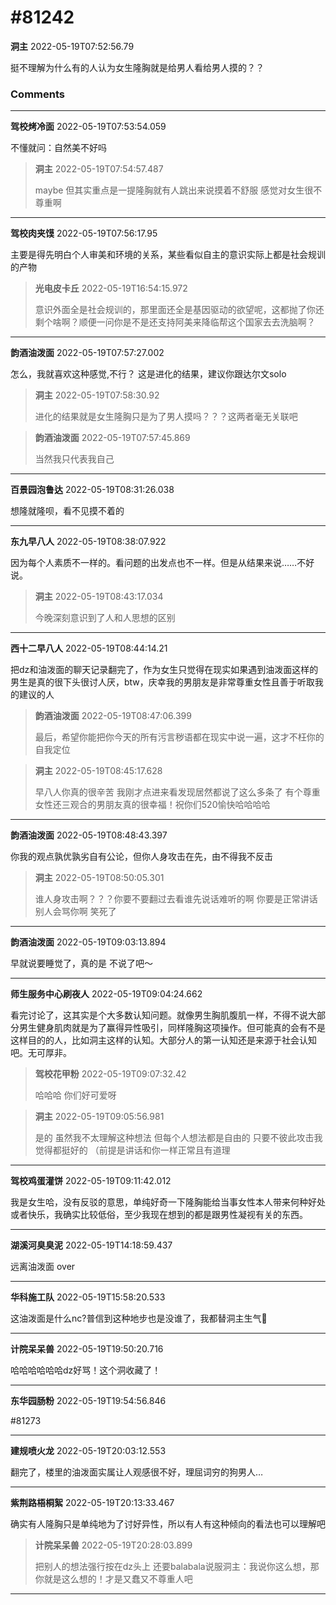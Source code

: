 # #81242

**洞主** 2022-05-19T07:52:56.79

挺不理解为什么有的人认为女生隆胸就是给男人看给男人摸的？？

### Comments

---

**驾校烤冷面** 2022-05-19T07:53:54.059

不懂就问：自然美不好吗

> **洞主** 2022-05-19T07:54:57.487
> 
> maybe 但其实重点是一提隆胸就有人跳出来说摸着不舒服 感觉对女生很不尊重啊


---

**驾校肉夹馍** 2022-05-19T07:56:17.95

主要是得先明白个人审美和环境的关系，某些看似自主的意识实际上都是社会规训的产物

> **光电皮卡丘** 2022-05-19T16:54:15.972
> 
> 意识外面全是社会规训的，那里面还全是基因驱动的欲望呢，这都抛了你还剩个啥啊？顺便一问你是不是还支持阿美来降临帮这个国家去去洗脑啊？


---

**韵酒油泼面** 2022-05-19T07:57:27.002

怎么，我就喜欢这种感觉,不行？
这是进化的结果，建议你跟达尔文solo

> **洞主** 2022-05-19T07:58:30.92
> 
> 进化的结果就是女生隆胸只是为了男人摸吗？？？这两者毫无关联吧


> **韵酒油泼面** 2022-05-19T07:57:45.869
> 
> 当然我只代表我自己


---

**百景园泡鲁达** 2022-05-19T08:31:26.038

想隆就隆呗，看不见摸不着的

---

**东九早八人** 2022-05-19T08:38:07.922

因为每个人素质不一样的。看问题的出发点也不一样。但是从结果来说……不好说。

> **洞主** 2022-05-19T08:43:17.034
> 
> 今晚深刻意识到了人和人思想的区别


---

**西十二早八人** 2022-05-19T08:44:14.21

把dz和油泼面的聊天记录翻完了，作为女生只觉得在现实如果遇到油泼面这样的男生是真的很下头很讨人厌，btw，庆幸我的男朋友是非常尊重女性且善于听取我的建议的人

> **韵酒油泼面** 2022-05-19T08:47:06.399
> 
> 最后，希望你能把你今天的所有污言秽语都在现实中说一遍，这才不枉你的自我定位


> **洞主** 2022-05-19T08:45:17.628
> 
> 早八人你真的很辛苦 我刚才点进来看发现居然都说了这么多条了 有个尊重女性还三观合的男朋友真的很幸福！祝你们520愉快哈哈哈哈


---

**韵酒油泼面** 2022-05-19T08:48:43.397

你我的观点孰优孰劣自有公论，但你人身攻击在先，由不得我不反击

> **洞主** 2022-05-19T08:50:05.301
> 
> 谁人身攻击啊？？？你要不要翻过去看谁先说话难听的啊 你要是正常讲话别人会骂你啊 笑死了


---

**韵酒油泼面** 2022-05-19T09:03:13.894

早就说要睡觉了，真的是
不说了吧～

---

**师生服务中心刷夜人** 2022-05-19T09:04:24.662

看完讨论了，这其实是个大多数认知问题。就像男生胸肌腹肌一样，不得不说大部分男生健身肌肉就是为了赢得异性吸引，同样隆胸这项操作。但可能真的会有不是这样目的的人，比如洞主这样的认知。大部分人的第一认知还是来源于社会认知吧。无可厚非。

> **驾校花甲粉** 2022-05-19T09:07:32.42
> 
> 哈哈哈 你们好可爱呀


> **洞主** 2022-05-19T09:05:56.981
> 
> 是的 虽然我不太理解这种想法 但每个人想法都是自由的 只要不彼此攻击我觉得都挺好的 （前提是讲话和你一样正常且有道理


---

**驾校鸡蛋灌饼** 2022-05-19T09:11:42.012

我是女生哈，没有反驳的意思，单纯好奇一下隆胸能给当事女性本人带来何种好处或者快乐，我确实比较低俗，至少我现在想到的都是跟男性凝视有关的东西。

---

**湖溪河臭臭泥** 2022-05-19T14:18:59.437

远离油泼面 over

---

**华科施工队** 2022-05-19T15:58:20.533

这油泼面是什么nc?普信到这种地步也是没谁了，我都替洞主生气💢

---

**计院呆呆兽** 2022-05-19T19:50:20.716

哈哈哈哈哈哈dz好骂！这个洞收藏了！

---

**东华园肠粉** 2022-05-19T19:54:56.846

#81273

---

**建规喷火龙** 2022-05-19T20:03:12.553

翻完了，楼里的油泼面实属让人观感很不好，理屈词穷的狗男人…

---

**紫荆路梧桐絮** 2022-05-19T20:13:33.467

确实有人隆胸只是单纯地为了讨好异性，所以有人有这种倾向的看法也可以理解吧

> **计院呆呆兽** 2022-05-19T20:28:03.899
> 
> 把别人的想法强行按在dz头上 还要balabala说服洞主：我说你这么想，那你就是这么想的！才是又蠢又不尊重人吧


---

